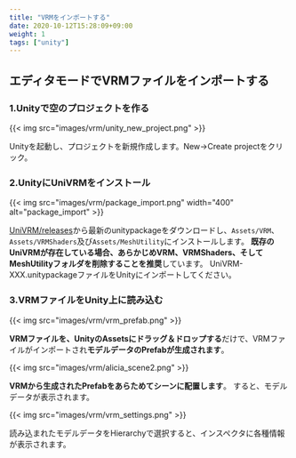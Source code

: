 ```yaml
---
title: "VRMをインポートする"
date: 2020-10-12T15:28:09+09:00
weight: 1
tags: ["unity"]
---
```


## エディタモードでVRMファイルをインポートする

### 1.Unityで空のプロジェクトを作る
{{< img src="images/vrm/unity_new_project.png" >}}

Unityを起動し、プロジェクトを新規作成します。New→Create projectをクリック。

### 2.UnityにUniVRMをインストール
{{< img src="images/vrm/package_import.png" width="400" alt="package_import" >}}

[UniVRM/releases](https://github.com/vrm-c/UniVRM/releases)から最新のunitypackageをダウンロードし、`Assets/VRM`、`Assets/VRMShaders`及び`Assets/MeshUtility`にインストールします。
**既存のUniVRMが存在している場合、あらかじめVRM、VRMShaders、そしてMeshUtilityフォルダを削除することを推奨**しています。
UniVRM-XXX.unitypackageファイルをUnityにインポートしてください。

### 3.VRMファイルをUnity上に読み込む
{{< img src="images/vrm/vrm_prefab.png" >}}

**VRMファイルを、UnityのAssetsにドラッグ＆ドロップする**だけで、VRMファイルがインポートされ**モデルデータのPrefabが生成されます**。

{{< img src="images/vrm/alicia_scene2.png" >}}

**VRMから生成されたPrefabをあらためてシーンに配置します**。
すると、モデルデータが表示されます。

{{< img src="images/vrm/vrm_settings.png" >}}

読み込まれたモデルデータをHierarchyで選択すると、インスペクタに各種情報が表示されます。